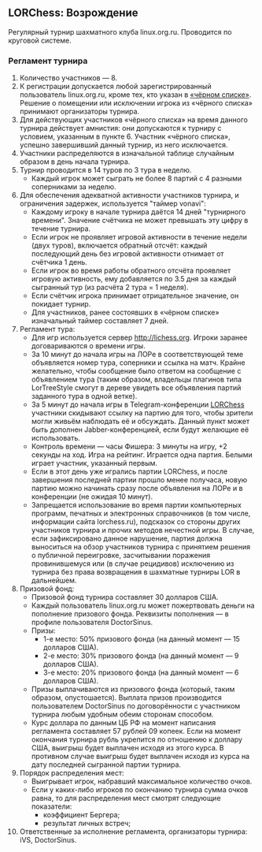 ## LORChess: Возрождение

Регулярный турнир шахматного клуба linux.org.ru. Проводится по круговой системе.

### Регламент турнира

1. Количество участников — 8.
2. К регистрации допускается любой зарегистрированный пользователь linux.org.ru, кроме тех, кто указан в [«чёрном списке»](https://github.com/fat0troll/lorchess/blob/master/black_list.md). Решение о помещении или исключении игрока из «чёрного списка» принимают организаторы турнира.
3. Для действующих участников «чёрного списка» на время данного турнира действует амнистия: они допускаются к турниру с условием, указанным в пункте 6. Участник «чёрного списка», успешно завершивший данный турнир, из него исключается.
4. Участники распределяются в изначальной таблице случайным образом в день начала турнира.
5. Турнир проводится в 14 туров по 3 тура в неделю.
    * Каждый игрок может сыграть не более 8 партий с 4 разными соперниками за неделю.
6. Для обеспечения адекватной активности участников турнира, и ограничения задержек, используется "таймер vonavi":
    * Каждому игроку в начале турнира даётся 14 дней "турнирного времени". Значение счётчика не может превышать эту цифру в течение турнира.
    * Если игрок не проявляет игровой активности в течение недели (двух туров), включается обратный отсчёт: каждый последующий день без игровой активности отнимает от счётчика 1 день.
    * Если игрок во время работы обратного отсчёта проявляет игровую активность, ему добавляется по 3.5 дня за каждый сыгранный тур (из расчёта 2 тура = 1 неделя).
    * Если счётчик игрока принимает отрицательное значение, он покидает турнир.
    * Для участников, ранее состоявших в «чёрном списке» изначальный таймер составляет 7 дней.
7. Регламент тура:
	* Для игр используется сервер http://lichess.org. Игроки заранее договариваются о времени игры. 
	* За 10 минут до начала игры на ЛОРе в соответствующей теме объявляется номер тура, соперники и ссылка на матч. Крайне желательно, чтобы сообщение было ответом на сообщение с объявлением тура (таким образом, владельцы плагинов типа LorTreeStyle смогут в дереве увидеть все объявления партий заданного тура в одной ветке).
	* За 5 минут до начала игры в Telegram-конференции [LORChess](https://t.me/joinchat/AAAAAENBRi-dGWnk2C6LRw) участники скидывают ссылку на партию для того, чтобы зрители могли живьём наблюдать её и обсуждать. Данный пункт может быть дополнен Jabber-конференцией, если будут желающие её использовать.
	* Контроль времени — часы Фишера: 3 минуты на игру, +2 секунды на ход. Игра на рейтинг. Играется одна партия. Белыми играет участник, указанный первым. 
	* Если в этот день уже игрались партии LORChess, и после завершения последней партии прошло менее получаса, новую партию можно начинать сразу после объявления на ЛОРе и в конференции (не ожидая 10 минут).
	* Запрещается использование во время партии компьютерных программ, печатных и электронных справочников (в том числе, информации сайта lorchess.ru), подсказок со стороны других участников турнира и прочих методов нечестной игры. В случае, если зафиксировано данное нарушение, партия должна выноситься на обзор участников турнира с принятием решения о публичной переигровке, засчитывании поражения провинившемуся или (в случае рецидивов) исключению из турнира без права возвращения в шахматные турниры LOR в дальнейшем.
8. Призовой фонд:
    * Призовой фонд турнира составляет 30 долларов США.
    * Каждый пользователь linux.org.ru может пожертвовать деньги на пополнение призового фонда. Реквизиты пополнения — в профиле пользователя DoctorSinus.
    * Призы:
    	* 1-е место: 50% призового фонда (на данный момент — 15 долларов США).
    	* 2-е место: 30% призового фонда (на данный момент — 9 долларов США).
    	* 3-е место: 20% призового фонда (на данный момент — 6 долларов США).
    * Призы выплачиваются из призового фонда (который, таким образом, опустошается). Выплата призов производится пользователем DoctorSinus по договорённости с участником турнира любым удобным обеим сторонам способом.
    * Курс доллара по данным ЦБ РФ на момент написания регламента составляет 57 рублей 09 копеек. Если на момент окончания турнира рубль укрепится по отношению к доллару США, выигрыш будет выплачен исходя из этого курса. В противном случае выигрыш будет выплачен исходя из курса на дату последней сыгранной партии турнира.
9. Порядок распределения мест:
	* Выигрывает игрок, набравший максимальное количество очков.
	* Если у каких-либо игроков по окончанию турнира сумма очков равна, то для распределения мест смотрят следующие показатели:
		* коэффициент Бергера;
		* результат личных встреч;
10. Ответственные за исполнение регламента, организаторы турнира: iVS, DoctorSinus.
